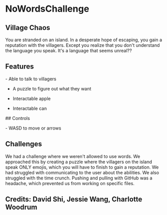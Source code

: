 # NoWordsChallenge

## Village Chaos

You are stranded on an island. In a desperate hope of escaping, you gain a reputation with the villagers. Except you realize that you don't understand the language you speak. It's a language that seems unreal??

## Features

​- Able to talk to villagers

- A puzzle to figure out what they want

- Interactable apple

- Interactable can

​## Controls

​- WASD to move or arrows



## Challenges

We had a challenge where we weren't allowed to use words. We approached this by creating a puzzle where the villagers on the island speak ONLY emojis, which you will have to finish to gain a reputation. We had struggled with communicating to the user about the abilities. We also struggled with the time crunch. Pushing and pulling with GitHub was a headache, which prevented us from working on specific files.



## Credits: David Shi, Jessie Wang, Charlotte Woodrum

